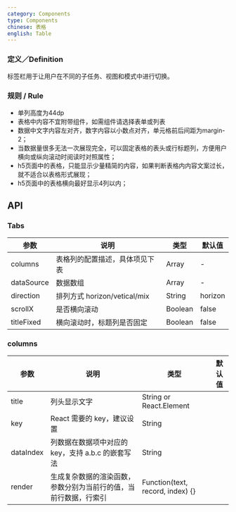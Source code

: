```yaml
---
category: Components
type: Components
chinese: 表格
english: Table
---
```


### 定义／Definition

标签栏用于让用户在不同的子任务、视图和模式中进行切换。

### 规则 / Rule
- 单列高度为44dp
- 表格中内容不宜附带组件，如需组件请选择表单或列表
- 数据中文字内容左对齐，数字内容以小数点对齐，单元格前后间距为margin-2；
- 当数据量很多无法一次展现完全，可以固定表格的表头或行标题列，方便用户横向或纵向滚动时阅读时对照属性；
- h5页面中的表格，只能显示少量精简的内容，如果判断表格内内容文案过长，就不适合以表格形式展现；
- h5页面中的表格横向最好显示4列以内； 




## API

### Tabs

| 参数             | 说明                                         | 类型     | 默认值        |
|------------------|----------------------------------------------|----------|---------------|
| columns        | 表格列的配置描述，具体项见下表                     | Array   |    -         |
| dataSource | 数据数组	 | Array   | -    |
| direction         | 排列方式 horizon/vetical/mix                              | String | horizon            |
| scrollX | 是否横向滚动    |  Boolean   |    false    |
| titleFixed | 横向滚动时，标题列是否固定   | Boolean   | false      |


### columns 

| 参数             | 说明                                         | 类型     | 默认值        |
|------------------|----------------------------------------------|----------|---------------|
| title        | 列头显示文字                    | String or React.Element   |             |
| key | React 需要的 key，建议设置	 | String   |     |
| dataIndex         | 列数据在数据项中对应的 key，支持 a.b.c 的嵌套写法             | String |             |
| render | 生成复杂数据的渲染函数，参数分别为当前行的值，当前行数据，行索引    |  Function(text, record, index) {}   
 




